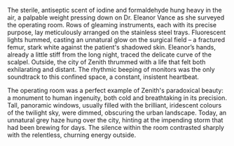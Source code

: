 The sterile, antiseptic scent of iodine and formaldehyde hung heavy in the air, a palpable weight pressing down on Dr. Eleanor Vance as she surveyed the operating room.  Rows of gleaming instruments, each with its precise purpose, lay meticulously arranged on the stainless steel trays.  Fluorescent lights hummed, casting an unnatural glow on the surgical field – a fractured femur, stark white against the patient's shadowed skin.  Eleanor’s hands, already a little stiff from the long night, traced the delicate curve of the scalpel.  Outside, the city of Zenith thrummed with a life that felt both exhilarating and distant.  The rhythmic beeping of monitors was the only soundtrack to this confined space, a constant, insistent heartbeat.

The operating room was a perfect example of Zenith's paradoxical beauty: a monument to human ingenuity, both cold and breathtaking in its precision.  Tall, panoramic windows, usually filled with the brilliant, iridescent colours of the twilight sky, were dimmed, obscuring the urban landscape.  Today, an unnatural grey haze hung over the city, hinting at the impending storm that had been brewing for days. The silence within the room contrasted sharply with the relentless, churning energy outside.
